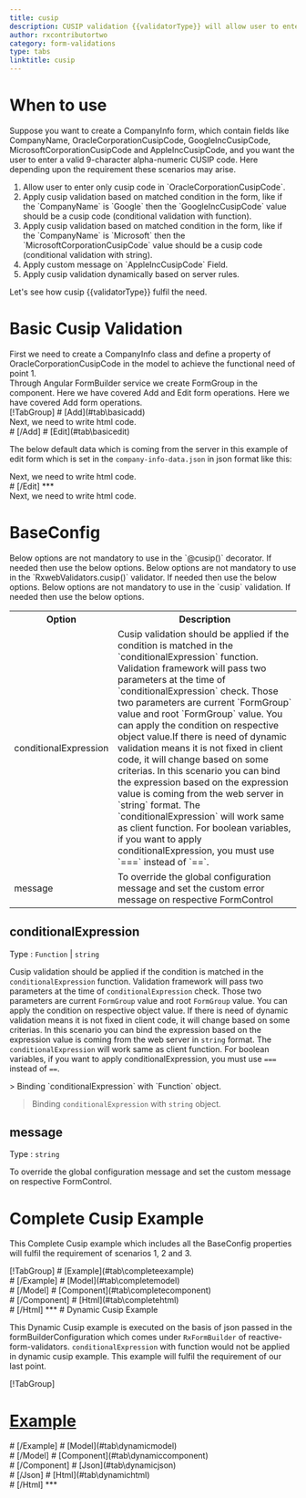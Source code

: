 ```yaml
---
title: cusip
description: CUSIP validation {{validatorType}} will allow user to enter only nine-character alpha-numeric cusip code. CUSIP numbers are used to identify North-American finantial securities.
author: rxcontributortwo
category: form-validations
type: tabs
linktitle: cusip
---
```


# When to use
Suppose you want to create a CompanyInfo form, which contain fields like CompanyName, OracleCorporationCusipCode, GoogleIncCusipCode, MicrosoftCorporationCusipCode and AppleIncCusipCode, and you want the user to enter a valid 9-character alpha-numeric CUSIP code. Here depending upon the requirement these scenarios may arise.

<ol class='showHideElement'>
    <li>Allow user to enter only cusip code in `OracleCorporationCusipCode`.</li>
    <li>Apply cusip validation based on matched condition in the form, like if the `CompanyName` is `Google` then the `GoogleIncCusipCode` value should be a cusip code (conditional validation with function).</li>
    <li>Apply cusip validation based on matched condition in the form, like if the `CompanyName` is `Microsoft` then the `MicrosoftCorporationCusipCode` value should be a cusip code (conditional validation with string).</li>
    <li>Apply custom message on `AppleIncCusipCode` Field.</li>
    	<data-scope scope="['decorator','validator']">
		<li>Apply cusip validation dynamically based on server rules. </li>
	</data-scope>
</ol>

Let's see how cusip {{validatorType}} fulfil the need.
 
# Basic Cusip Validation
<data-scope scope="['decorator','template-driven-directives','template-driven-decorators']">
First we need to create a CompanyInfo class and define a property of OracleCorporationCusipCode in the model to achieve the functional need of point 1.
<div component="app-code" key="cusip-add-model"></div> 
</data-scope>
Through Angular FormBuilder service we create FormGroup in the component.
<data-scope scope="['decorator']">
Here we have covered Add and Edit form operations. 
</data-scope>

<data-scope scope="['validator','template-driven-directives','template-driven-decorators']">
Here we have covered Add form operations. 
</data-scope>

<data-scope scope="['decorator']">
<div component="app-tabs" key="basic-operations"></div>
[!TabGroup]
# [Add](#tab\basicadd)
<div component="app-code" key="cusip-add-component"></div> 
Next, we need to write html code.
<div component="app-code" key="cusip-add-html"></div> 
<div component="app-example-runner" ref-component="app-cusip-add"></div>
# [/Add]
# [Edit](#tab\basicedit)
<div component="app-code" key="cusip-edit-component"></div> 

The below default data which is coming from the server in this example of edit form which is set in the `company-info-data.json` in json format like this:
<div component="app-code" key="cusip-edit-json"></div> 
Next, we need to write html code.
<div component="app-code" key="cusip-edit-html"></div> 
<div component="app-example-runner" ref-component="app-cusip-edit"></div>
# [/Edit]
***
</data-scope>

<data-scope scope="['validator','template-driven-directives','template-driven-decorators']">
<div component="app-code" key="cusip-add-component"></div> 
Next, we need to write html code.
<div component="app-code" key="cusip-add-html"></div> 
<div component="app-example-runner" ref-component="app-cusip-add"></div>
</data-scope>

# BaseConfig
<data-scope scope="['decorator']">
Below options are not mandatory to use in the `@cusip()` decorator. If needed then use the below options.
</data-scope>
<data-scope scope="['validator']">
Below options are not mandatory to use in the `RxwebValidators.cusip()` validator. If needed then use the below options.
</data-scope>
<data-scope scope="['template-driven-directives','template-driven-decorators']">
Below options are not mandatory to use in the `cusip` validation. If needed then use the below options.
</data-scope>

<table class="table table-bordered table-striped showHideElement">
<tr><th>Option</th><th>Description</th></tr>
<tr><td><a   (click)='scrollTo("#conditionalExpression")' title="conditionalExpression">conditionalExpression</a></td><td>Cusip validation should be applied if the condition is matched in the `conditionalExpression` function. Validation framework will pass two parameters at the time of `conditionalExpression` check. Those two parameters are current `FormGroup` value and root `FormGroup` value. You can apply the condition on respective object value.If there is need of dynamic validation means it is not fixed in client code, it will change based on some criterias. In this scenario you can bind the expression based on the expression value is coming from the web server in `string` format. The `conditionalExpression` will work same as client function. For boolean variables, if you want to apply conditionalExpression, you must use `===` instead of `==`.</td></tr>
<tr><td><a  (click)='scrollTo("#message")'  title="message">message</a></td><td>To override the global configuration message and set the custom error message on respective FormControl</td></tr>
</table>

## conditionalExpression 
Type :  `Function`  |  `string` 

Cusip validation should be applied if the condition is matched in the `conditionalExpression` function. Validation framework will pass two parameters at the time of `conditionalExpression` check. Those two parameters are current `FormGroup` value and root `FormGroup` value. You can apply the condition on respective object value.
If there is need of dynamic validation means it is not fixed in client code, it will change based on some criterias. In this scenario you can bind the expression based on the expression value is coming from the web server in `string` format. The `conditionalExpression` will work same as client function. For boolean variables, if you want to apply conditionalExpression, you must use `===` instead of `==`.

<data-scope scope="['validator','decorator']">
> Binding `conditionalExpression` with `Function` object. 
<div component="app-code" key="cusip-conditionalExpressionExampleFunction-model"></div> 
</data-scope>

> Binding `conditionalExpression` with `string` object. 
<div component="app-code" key="cusip-conditionalExpressionExampleString-model"></div> 

<div component="app-example-runner" ref-component="app-cusip-conditionalExpression" title="cusip {{validatorType}} with conditionalExpression" key="conditionalExpression"></div>

## message 
Type :  `string` 

To override the global configuration message and set the custom message on respective FormControl.

<div component="app-code" key="cusip-messageExample-model"></div> 
<div component="app-example-runner" ref-component="app-cusip-message" title="cusip {{validatorType}} with message" key="message"></div>

# Complete Cusip Example

This Complete Cusip example which includes all the BaseConfig properties will fulfil the requirement of scenarios 1, 2 and 3.

<div component="app-tabs" key="complete"></div>
[!TabGroup]
# [Example](#tab\completeexample)
<div component="app-example-runner" ref-component="app-cusip-complete"></div>
# [/Example]
<data-scope scope="['decorator','template-driven-directives','template-driven-decorators']">
# [Model](#tab\completemodel)
<div component="app-code" key="cusip-complete-model"></div> 
# [/Model]
</data-scope>
# [Component](#tab\completecomponent)
<div component="app-code" key="cusip-complete-component"></div> 
# [/Component]
# [Html](#tab\completehtml)
<div component="app-code" key="cusip-complete-html"></div> 
# [/Html]
***

<data-scope scope="['decorator','validator']">
# Dynamic Cusip Example

This Dynamic Cusip example is executed on the basis of json passed in the formBuilderConfiguration which comes under `RxFormBuilder` of reactive-form-validators. `conditionalExpression` with function would not be applied in dynamic cusip example. This example will fulfil the requirement of our last point.

<div component="app-tabs" key="dynamic"></div>

[!TabGroup]
# [Example](#tab\dynamicexample)
<div component="app-example-runner" ref-component="app-cusip-dynamic"></div>
# [/Example]
<data-scope scope="['decorator']">
# [Model](#tab\dynamicmodel)
<div component="app-code" key="cusip-dynamic-model"></div>
# [/Model]
</data-scope>
# [Component](#tab\dynamiccomponent)
<div component="app-code" key="cusip-dynamic-component"></div>
# [/Component]
# [Json](#tab\dynamicjson)
<div component="app-code" key="cusip-dynamic-json"></div>
# [/Json]
# [Html](#tab\dynamichtml)
<div component="app-code" key="cusip-dynamic-html"></div> 
# [/Html]
***
</data-scope>
